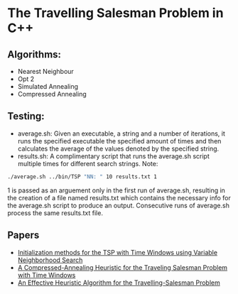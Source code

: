 # The Travelling Salesman Problem in C++

## Algorithms:
* Nearest Neighbour
* Opt 2
* Simulated Annealing
* Compressed Annealing

## Testing:
* average.sh: Given an executable, a string and a number of iterations, it runs the specified executable the specified amount of times and then calculates the average of the values denoted by the specified string.
* results.sh: A complimentary script that runs the average.sh script multiple times for different search strings.
Note:
``` bash
./average.sh ../bin/TSP "NN: " 10 results.txt 1
```
1 is passed as an arguement only in the first run of average.sh, resulting in the creation of a file named results.txt which contains the necessary info for the average.sh script to produce an output. Consecutive runs of average.sh process the same results.txt file.

## Papers
* [Initialization methods for the TSP with Time Windows using Variable Neighborhood Search](https://www.researchgate.net/publication/296060410_Initialization_methods_for_the_TSP_with_Time_Windows_using_Variable_Neighborhood_Search)
* [A Compressed-Annealing Heuristic for the Traveling Salesman Problem with Time Windows](https://www.researchgate.net/publication/220669433_A_Compressed-Annealing_Heuristic_for_the_Traveling_Salesman_Problem_with_Time_Windows)
* [An Effective Heuristic Algorithm for the Travelling-Salesman Problem](https://pubsonline.informs.org/doi/10.1287/opre.21.2.498)